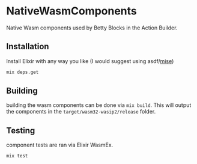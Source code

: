 # NativeWasmComponents

Native Wasm components used by Betty Blocks in the Action Builder.

## Installation

Install Elixir with any way you like (I would suggest using asdf/[mise](https://mise.jdx.dev/getting-started.html))

```sh
mix deps.get
```

## Building

building the wasm components can be done via `mix build`. This will output the components in the `target/wasm32-wasip2/release` folder.

## Testing

component tests are ran via Elixir WasmEx.

```sh
mix test
```
